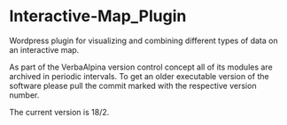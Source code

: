 # Interactive-Map_Plugin

Wordpress plugin for visualizing and combining different types of data on an interactive map.

As part of the VerbaAlpina version control concept all of its modules are archived in periodic intervals. To get an older executable version of the software please pull the commit marked with the respective version number. 

The current version is 18/2. 